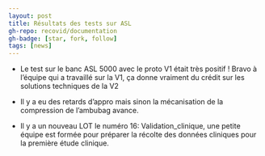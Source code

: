 ```yaml
---
layout: post
title: Résultats des tests sur ASL
gh-repo: recovid/documentation
gh-badge: [star, fork, follow]
tags: [news]
---
```


- Le test sur le banc ASL  5000 avec le proto V1 était très positif !
  Bravo à l’équipe qui a travaillé sur la V1, ça donne vraiment du crédit sur les solutions techniques de la V2

- Il y a eu des retards d’appro mais sinon la mécanisation de la compression de l’ambubag avance.

- Il y a un nouveau LOT le numéro 16: Validation_clinique, une petite équipe est formée pour préparer la récolte des données cliniques pour la première étude clinique.
